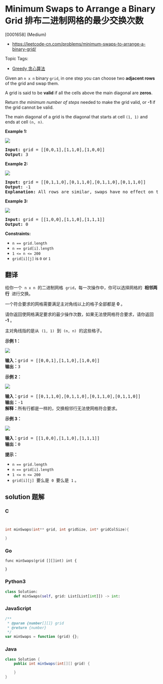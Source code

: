 # Minimum Swaps to Arrange a Binary Grid 排布二进制网格的最少交换次数

[0001658] (Medium)

- https://leetcode-cn.com/problems/minimum-swaps-to-arrange-a-binary-grid/

Topic Tags:

- [Greedy 贪心算法](https://leetcode-cn.com/tag/greedy/)

Given an `n x n` binary `grid`, in one step you can choose two **adjacent rows** of the grid and swap them.

A grid is said to be **valid** if all the cells above the main diagonal are **zeros**.

Return _the minimum number of steps_ needed to make the grid valid, or **\-1** if the grid cannot be valid.

The main diagonal of a grid is the diagonal that starts at cell `(1, 1)` and ends at cell `(n, n)`.

**Example 1:**

![](https://assets.leetcode.com/uploads/2020/07/28/fw.jpg)

<pre><strong>Input:</strong> grid = [[0,0,1],[1,1,0],[1,0,0]]
<strong>Output:</strong> 3
</pre>

**Example 2:**

![](https://assets.leetcode.com/uploads/2020/07/16/e2.jpg)

<pre><strong>Input:</strong> grid = [[0,1,1,0],[0,1,1,0],[0,1,1,0],[0,1,1,0]]
<strong>Output:</strong> -1
<strong>Explanation:</strong> All rows are similar, swaps have no effect on the grid.
</pre>

**Example 3:**

![](https://assets.leetcode.com/uploads/2020/07/16/e3.jpg)

<pre><strong>Input:</strong> grid = [[1,0,0],[1,1,0],[1,1,1]]
<strong>Output:</strong> 0
</pre>

**Constraints:**

- `n == grid.length`
- `n == grid[i].length`
- `1 <= n <= 200`
- `grid[i][j]` is `0` or `1`

## 翻译

给你一个  `n x n`  的二进制网格  `grid`，每一次操作中，你可以选择网格的  **相邻两行**  进行交换。

一个符合要求的网格需要满足主对角线以上的格子全部都是 **0** 。

请你返回使网格满足要求的最少操作次数，如果无法使网格符合要求，请你返回 **\-1** 。

主对角线指的是从  `(1, 1)`  到  `(n, n)`  的这些格子。

**示例 1：**

![](https://assets.leetcode-cn.com/aliyun-lc-upload/uploads/2020/08/02/fw.jpg)

<pre><strong>输入：</strong>grid = [[0,0,1],[1,1,0],[1,0,0]]
<strong>输出：</strong>3
</pre>

**示例 2：**

![](https://assets.leetcode-cn.com/aliyun-lc-upload/uploads/2020/08/02/e2.jpg)

<pre><strong>输入：</strong>grid = [[0,1,1,0],[0,1,1,0],[0,1,1,0],[0,1,1,0]]
<strong>输出：</strong>-1
<strong>解释：</strong>所有行都是一样的，交换相邻行无法使网格符合要求。
</pre>

**示例 3：**

![](https://assets.leetcode-cn.com/aliyun-lc-upload/uploads/2020/08/02/e3.jpg)

<pre><strong>输入：</strong>grid = [[1,0,0],[1,1,0],[1,1,1]]
<strong>输出：</strong>0
</pre>

**提示：**

- `n == grid.length`
- `n == grid[i].length`
- `1 <= n <= 200`
- `grid[i][j]`  要么是  `0`  要么是  `1` 。

## solution 题解

### C

```c


int minSwaps(int** grid, int gridSize, int* gridColSize){

}
```

### Go

```golang
func minSwaps(grid [][]int) int {

}
```

### Python3

```python
class Solution:
    def minSwaps(self, grid: List[List[int]]) -> int:
```

### JavaScript

```javascript
/**
 * @param {number[][]} grid
 * @return {number}
 */
var minSwaps = function (grid) {};
```

### Java

```java
class Solution {
    public int minSwaps(int[][] grid) {

    }
}
```
